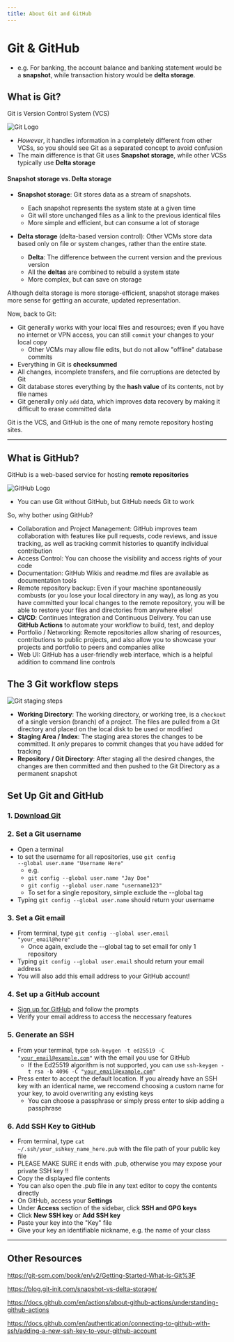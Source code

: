 ```yaml
---
title: About Git and GitHub
---
```

# Git & GitHub


- e.g. For banking, the account balance and banking statement would be a **snapshot**, while transaction history would be **delta storage**.
## What is Git?
Git is  Version Control System (VCS)

![Git Logo](./images/git-logo.png)

 - *However*, it handles information in a completely different from other VCSs, so you should see Git as a separated concept to avoid confusion
 - The main difference is that Git uses **Snapshot storage**, while other VCSs typically use **Delta storage**

#### Snapshot storage vs. Delta storage  
- **Snapshot storage**: Git stores data as a stream of snapshots.
  - Each snapshot represents the system state at a given time
  - Git will store unchanged files as a link to the previous identical files
  - More simple and efficient, but can consume a lot of storage
  
- **Delta storage** (delta-based version control): Other VCMs store data based only on file or system changes, rather than the entire state.
    - **Delta**: The difference between the current version and the previous version
    - All the **deltas** are combined to rebuild a system state
    - More complex, but can save on storage

Although delta storage is more storage-efficient, snapshot storage makes more sense for getting an accurate, updated representation.

Now, back to Git:

 - Git generally works with your local files and resources; even if you have no internet or VPN access, you can still <code>commit</code> your changes to your local copy
   - Other VCMs may allow file edits, but do not allow "offline" database commits
 - Everything in Git is **checksummed**
  - All changes, incomplete transfers, and file corruptions are detected by Git
  - Git database stores everything by the **hash value** of its contents, not by file names
  - Git generally only <code>add</code> data, which improves data recovery by making it difficult to erase committed data


Git is the VCS, and GitHub is the one of many remote repository hosting sites.

***
## What is GitHub?
GitHub is a web-based service for hosting **remote repositories**

![GitHub Logo](./images/github-logo.png)

- You can use Git without GitHub, but GitHub needs Git to work

So, why bother using GitHub?
- Collaboration and Project Management: GitHub improves team collaboration with features like pull requests, code reviews, and issue tracking, as well as tracking commit histories to quantify individual contribution
- Access Control: You can choose the visibility and access rights of your code
- Documentation: GitHub Wikis and readme.md files are available as documentation tools  
- Remote repository backup: Even if your machine spontaneously combusts (or you lose your local directory in any way), as long as you have committed your local changes to the remote repository, you will be able to restore your files and directories from anywhere else!
- **CI/CD**: Continues Integration and Continuous Delivery. You can use **GitHub Actions** to automate your workflow to build, test, and deploy
- Portfolio / Networking: Remote repositories allow sharing of resources, contributions to public projects, and also allow you to showcase your projects and portfolio to peers and companies alike
- Web UI: GitHub has a user-friendly web interface, which is a helpful addition to command line controls

## The 3 Git workflow steps

![Git staging steps](./images/git-stages.png)

- **Working Directory**: The working directory, or working tree, is a <code>checkout</code> of a single version (branch) of a project. The files are pulled from a Git directory and placed on the local disk to be used or modified
- **Staging Area / Index**: The staging area stores the changes to be committed. It *only* prepares to commit changes that you have added for tracking
- **Repository / Git Directory**: After staging all the desired changes, the changes are then committed and then pushed to the Git Directory as a permanent snapshot


## Set Up Git and GitHub
### 1. [Download Git](https://git-scm.com/downloads)
  
### 2. Set a Git username
 - Open a terminal
 - to set the username for all repositories, use <code>git config --global user.name "Username Here"</code>
   - e.g.
   - <code>git config --global user.name "Jay Doe"</code>
   - <code>git config --global user.name "username123"</code>
   - To set for a single repository, simple exclude the --global tag
 - Typing <code>git config --global user.name</code> should return your username

### 3. Set a Git email
 - From terminal, type <code>git config --global user.email "your_email@here"</code>
   - Once again, exclude the --global tag to set email for only 1 repository
 - Typing <code>git config --global user.email</code> should return your email address
 - You will also add this email address to your GitHub account!

### 4. Set up a GitHub account
 - [Sign up for GitHub](https://github.com/) and follow the prompts
 - Verify your email address to access the neccessary features

### 5. Generate an SSH
  - From your terminal, type <code>ssh-keygen -t ed25519 -C "your_email@example.com"</code> with the email you use for GitHub
    - If the Ed25519 algorithm is not supported, you can use <code>ssh-keygen -t rsa -b 4096 -C "your_email@example.com"</code>
  - Press enter to accept the default location. If you already have an SSH key with an identical name, we reccomend choosing a custom name for your key, to avoid overwriting any existing keys
    - You can choose a passphrase or simply press enter to skip adding a passphrase

### 6. Add SSH Key to GitHub
 - From terminal, type <code>cat ~/.ssh/your_sshkey_name_here.pub</code> with the file path of your public key file
  - PLEASE MAKE SURE it ends with .pub, otherwise you may expose your private SSH key !!
 - Copy the displayed file contents
  - You can also open the .pub file in any text editor to copy the contents directly
 - On GitHub, access your **Settings**
 - Under **Access** section of the sidebar, click **SSH and GPG keys**
 - Click **New SSH key** or **Add SSH key**
 - Paste your key into the "Key" file
 - Give your key an identifiable nickname, e.g. the name of your class





***

## Other Resources

https://git-scm.com/book/en/v2/Getting-Started-What-is-Git%3F

https://blog.git-init.com/snapshot-vs-delta-storage/

https://docs.github.com/en/actions/about-github-actions/understanding-github-actions

https://docs.github.com/en/authentication/connecting-to-github-with-ssh/adding-a-new-ssh-key-to-your-github-account

